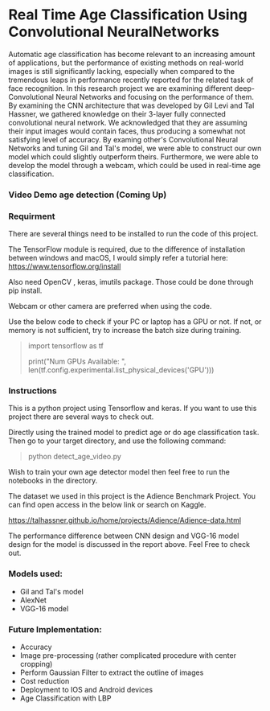 # Real Time Age Classification Using Convolutional NeuralNetworks


Automatic age classification has become relevant to an increasing amount of applications, but the performance of existing methods on real-world images is still significantly lacking, especially when compared to the tremendous leaps in performance recently reported for the related task of face recognition. 
In this research project we are examining different deep-Convolutional Neural Networks and focusing on the performance of them. By examining the CNN architecture that was developed by Gil Levi and Tal Hassner, we gathered knowledge on their 3-layer fully connected convolutional neural network. We acknowledged that they are assuming their input images would contain faces, thus producing a somewhat not satisfying level of accuracy. 
By examing other's Convolutional Neural Networks and tuning Gil and Tal's model, we were able to construct our own model which could slightly outperform theirs. Furthermore, we were able to develop the model through a webcam, which could be used in real-time age classification. 

### Video Demo age detection (Coming Up)


### Requirment
There are several things need to be installed to run the code of this project.

The TensorFlow module is required, due to the difference of installation between windows and macOS, I would simply refer a tutorial here: https://www.tensorflow.org/install

Also need OpenCV , keras, imutils package. Those could be done through pip install.

Webcam or other camera are preferred when using the code.

Use the below code to check if your PC or laptop has a GPU or not. If not, or memory is not sufficient, try to increase the batch size during training.
> import tensorflow as tf
>
> print("Num GPUs Available: ", len(tf.config.experimental.list_physical_devices('GPU')))

### Instructions
This is a python project using Tensorflow and keras. If you want to use this project there are several ways to check out.

Directly using the trained model to predict age or do age classification task. 
Then go to your target directory, and use the following command:

> python detect_age_video.py

Wish to train your own age detector model then feel free to run the notebooks in the directory. 

The dataset we used in this project is the Adience Benchmark Project. You can find open access in the below link or search on Kaggle.

https://talhassner.github.io/home/projects/Adience/Adience-data.html

The performance difference between CNN design and VGG-16 model design for the model is discussed in the report above. Feel Free to check out.


### Models used:
* Gil and Tal's model
* AlexNet
* VGG-16 model

### Future Implementation: 
* Accuracy
* Image pre-processing (rather complicated procedure with center cropping)
* Perform Gaussian Filter to extract the outline of images
* Cost reduction
* Deployment to IOS and Android devices
* Age Classification with LBP

